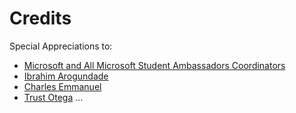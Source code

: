 # Credits

Special Appreciations to:

- [Microsoft and All Microsoft Student Ambassadors Coordinators](https://opensource.microsoft.com/codeofconduct/)
- [Ibrahim Arogundade](https://www.linkedin.com/in/devarogundade/)
- [Charles Emmanuel](https://www.linkedin.com/in/charles-emmanuel-saturnin-ndiaye-a838b5148/)
- [Trust Otega](https://twitter.com/osasido)
...
